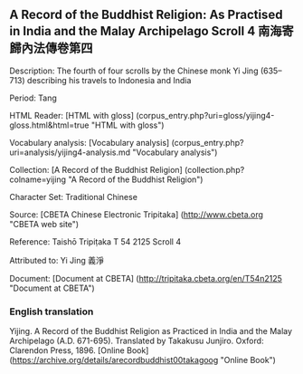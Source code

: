 ## A Record of the Buddhist Religion: As Practised in India and the Malay Archipelago Scroll 4 南海寄歸內法傳卷第四

Description: The fourth of four scrolls by the Chinese monk Yi Jing (635–713) describing his travels to Indonesia and India

Period: Tang

HTML Reader: [HTML with gloss] (corpus_entry.php?uri=gloss/yijing4-gloss.html&html=true "HTML with gloss")

Vocabulary analysis: [Vocabulary analysis] (corpus_entry.php?uri=analysis/yijing4-analysis.md "Vocabulary analysis")

Collection: [A Record of the Buddhist Religion] (collection.php?colname=yijing "A Record of the Buddhist Religion")

Character Set: Traditional Chinese

Source: [CBETA Chinese Electronic Tripitaka] (http://www.cbeta.org "CBETA web site")

Reference: Taishō Tripiṭaka T 54 2125 Scroll 4

Attributed to: Yi Jing 義淨

Document: [Document at CBETA] (http://tripitaka.cbeta.org/en/T54n2125 "Document at CBETA")

### English translation

Yijing. A Record of the Buddhist Religion as Practiced in India and the Malay Archipelago (A.D. 671-695). Translated by Takakusu Junjiro. Oxford: Clarendon Press, 1896. [Online Book] (https://archive.org/details/arecordbuddhist00takagoog "Online Book")

